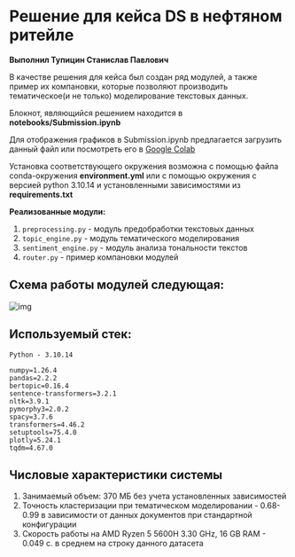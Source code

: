 # Решение для кейса DS в нефтяном ритейле

**Выполнил Тупицин Станислав Павлович**

В качестве решения для кейса был создан ряд модулей, а также пример их компановки, которые позволяют производить
тематическое(и не только) моделирование текстовых данных.

Блокнот, являющийся решением находится в **notebooks/Submission.ipynb**

Для отображения графиков в Submission.ipynb предлагается загрузить данный файл или
посмотреть его в [Google Colab](https://colab.research.google.com/drive/1Pek_hC9RkzcJuixCyZrnpUNZxlUHZc_u?usp=sharing)

Установка соответствующего окружения возможна с помощью файла conda-окружения **environment.yml**
или с помощью окружения с версией python 3.10.14 и установленными зависимостями из **requirements.txt**


**Реализованные модули:**

1. `preprocessing.py` - модуль предобработки текстовых данных
2. `topic_engine.py` - модуль тематического моделирования
3. `sentiment_engine.py` - модуль анализа тональности текстов
4. `router.py` - пример компановки модулей

## Схема работы модулей следующая:

![img](https://sun9-55.userapi.com/impg/tbNKetByORozbM5uzcPZ7hQ8k9QQTltSjDs9_g/9t3yrqaz-58.jpg?size=511x371&quality=96&sign=b8c973ceca77472f203465b670fee279&type=album)

## Используемый стек:

    Python - 3.10.14

    numpy=1.26.4
    pandas=2.2.2
    bertopic=0.16.4
    sentence-transformers=3.2.1
    nltk=3.9.1
    pymorphy3=2.0.2
    spacy=3.7.6
    transformers=4.46.2
    setuptools=75.4.0
    plotly=5.24.1
    tqdm=4.67.0

## Числовые характеристики системы

1. Занимаемый объем: 370 МБ без учета установленных зависимостей
2. Точность кластеризации при тематическом моделировании - 0.68-0.99 в зависимости от данных документов при стандартной
   конфигурации
3. Скорость работы на AMD Ryzen 5 5600H 3.30 GHz, 16 GB RAM - 0.049 с. в среднем на строку данного датасета

